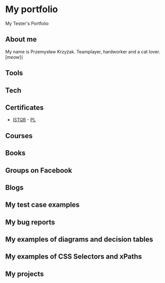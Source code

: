 # My portfolio
My Tester's Portfolio
## About me
My name is Przemysław Krzyżak. Teamplayer, hardworker and a cat lover. [*meow*](
## Tools
## Tech
## Certificates
- [ISTQB](https://drive.google.com/file/d/1bB8aBwBpt4k5RcqQRbAmGRLrTCXQvo-G/view?usp=sharing) - [PL](https://drive.google.com/file/d/18Ycd6-iDSAFnyQGzEw1uXf9__uk7Yb1W/view?usp=sharing)
## Courses
## Books
## Groups on Facebook
## Blogs
## My test case examples
## My bug reports
## My examples of diagrams and decision tables
## My examples of CSS Selectors and xPaths
## My projects
